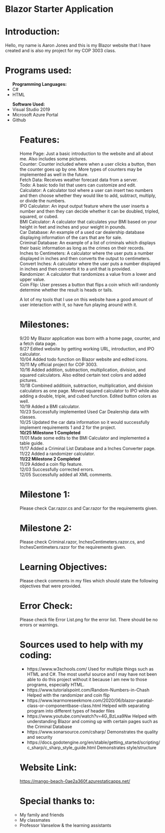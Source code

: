 # Blazor Starter Application

# Introduction:

Hello, my name is Aaron Jones and this is my Blazor website that I have created and is also my project for my COP 3003 class.


# Programs used:

<ul>
 <b> Programming Languages: </b>
 <li>
  C#
 <li>
  HTML
  </ul>

<ul>
 <b> Software Used: </b>
 <li>
  Visual Studio 2019
 <li>
  Microsoft Azure Portal
 <li>
  Github
 <ul>
  

# Features:
Home Page: Just a basic introduction to the website and all about me. Also includes some pictures.
<br />
Counter: Counter included where when a user clicks a button, then the counter goes up by one. More types of counters may be implemented as well in the future.
<br />
Fetch Data: Receives weather forecast data from a server.
<br />
Todo: A basic todo list that users can customize and edit.
<br />
Calculator: A calculator tool where a user can insert two numbers and then choose whether they would like to add, subtract, multiply, or divide the numbers.
<br />
IPO Calculator: An input output feature where the user inserts a number and then they can decide whether it can be doubled, tripled, squared, or cubed.
<br />
BMI Calculator: A calculator that calculates your BMI based on your height in feet and inches and your weight in pounds.
<br />
Car Database: An example of a used car dealership database displaying information of the cars that are for sale.
<br />
Criminal Database: An example of a list of criminals which displays their basic information as long as the crimes on their records.
<br />
Inches to Centimeters: A calculator where the user puts a number displayed in inches and then converts the output to centimeters.
<br />
Convert Inches: A calculator where the user puts a number displayed in inches and then converts it to a unit that is provided.
<br />
Randomizer: A calculator that randomizes a value from a lower and upper value.
<br />
Coin Flip: User presses a button that flips a coin which will randomly determine whether the result is heads or tails.

A lot of my tools that I use on this website have a good amount of user interaction with it, so have fun playing around with it.

# Milestones:

9/20 My Blazor application was born with a home page, counter, and a fetch data page.
<br />
9/27 Edited website by getting working URL, introduction, and IPO calculator.
<br />
10/04 Added todo function on Blazor website and edited icons.
<br />
10/11 My official project for COP 3003.
<br />
10/16 Added addition, subtraction, multiplication, division, and squared calculators. Also edited certain text colors and added pictures.
<br />
10/18 Combined additioin, subtraction, multiplication, and division calculators as one page. Moved squared calculator to IPO while also adding a double, triple, and cubed function. Edited button colors as well.
<br />
10/19 Added a BMI calculator.
<br />
10/23 Successfully implemented Used Car Dealership data with classes.
<br />
10/25 Updated the car data information so it would successfully implement requirements 1 and 2 for the project.
<br />
<b> 10/25 Milestone 1 Completed </b>
<br />
11/01 Made some edits to the BMI Calculator and implemented a table guide.
<br />
11/17 Added a Criminal List Database and a Inches Converter page.
<br />
11/22 Added a randomizer calculator.
<br />
<b> 11/22 Milestone 2 Completed </b>
<br />
11/29 Added a coin flip feature.
<br />
12/03 Successfully corrected errors.
<br />
12/05 Successfully added all XML comments.

# Milestone 1: 
Please check Car.razor.cs and Car.razor for the requirements given.
# Milestone 2: 
Please check Criminal.razor, InchesCentimeters.razor.cs, and InchesCentimeters.razor for the requirements given.

# Learning Objectives: 
Please check comments in my files which should state the following objectives that were provided.

# Error Check:
Please check file Error List.png for the error list. There should be no errors or warnings.


# Sources used to help with my coding:
<ul>
<li>
https://www.w3schools.com/ Used for multiple things such as HTML and C#. The most useful source and I may have not been able to do this project without it because I am new to those programs, especially HTML.
 <li> 
https://www.tutorialspoint.com/Random-Numbers-in-Chash Helped with the randomizer and coin flip
  <li>
https://www.learmoreseekmore.com/2020/06/blazor-paratial-class-or-componentbase-class.html Helped with separating program into different types of header files
  <li>
https://www.youtube.com/watch?v=4G_BzLxa9Nw Helped with understanding Blazor and coming up with certain pages such as the Criminal Database
  <li>
https://www.sonarsource.com/csharp/ Demonstrates the quality and security
  <li>
https://docs.godotengine.org/en/stable/getting_started/scripting/c_sharp/c_sharp_style_guide.html Demonstrates style/structure
</ul>

# Website Link:
https://mango-beach-0ae2a360f.azurestaticapps.net/

# Special thanks to:
<li>
 My family and friends
<li>
 My classmates
<li>
 Professor Vanselow & the learning assistants

